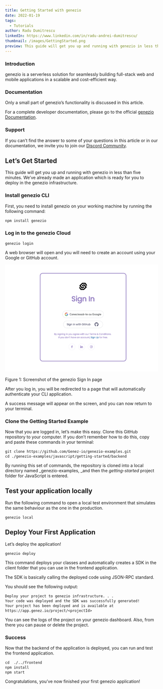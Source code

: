 ```yaml
---
title: Getting Started with genezio
date: 2022-01-19
tags:
  - Tutorials
author: Radu Dumitrescu
linkedIn: https://www.linkedin.com/in/radu-andrei-dumitrescu/
thumbnail: /images/GettingStarted.png
preview: This guide will get you up and running with genezio in less than five minutes
---
```


<!-----

Yay, no errors, warnings, or alerts!

Conversion time: 0.482 seconds.


Using this Markdown file:

1. Paste this output into your source file.
2. See the notes and action items below regarding this conversion run.
3. Check the rendered output (headings, lists, code blocks, tables) for proper
   formatting and use a linkchecker before you publish this page.

Conversion notes:

* Docs to Markdown version 1.0β34
* Fri Jan 20 2023 01:16:36 GMT-0800 (PST)
* Source doc: #1 Getting Started with genezio
* Tables are currently converted to HTML tables.
----->


### Introduction

genezio is a serverless solution for seamlessly building full-stack web and mobile applications in a scalable and cost-efficient way.


### Documentation

Only a small part of genezio’s functionality is discussed in this article.

For a complete developer documentation, please go to the official [genezio Documentation](https://docs.genez.io).


### Support

If you can’t find the answer to some of your questions in this article or in our documentation, we invite you to join our [Discord Community](https://discord.gg/uc9H5YKjXv).


## Let’s Get Started

This guide will get you up and running with genezio in less than five minutes. We’ve already made an application which is ready for you to deploy in the genezio infrastructure.


### Install genezio CLI

First, you need to install genezio on your working machine by running the following command:


```
npm install genezio
```



### Log in to the genezio Cloud


```
genezio login
```


A web browser will open and you will need to create an account using your Google or GitHub account.

![Street Art Image](/posts/genezio_login_google.png)

Figure 1: Screenshot of the genezio Sign In page

After you log in, you will be redirected to a page that will automatically authenticate your CLI application.

A success message will appear on the screen, and you can now return to your terminal.


### Clone the Getting Started Example

Now that you are logged in, let’s make this easy. Clone this GitHub repository to your computer. If you don’t remember how to do this, copy and paste these commands in your terminal:


```
git clone https://github.com/Genez-io/genezio-examples.git
cd ./genezio-examples/javascript/getting-started/backend
```


By running this set of commands, the repository is cloned into a local directory named _genezio-examples, _and then the _getting-started_ project folder for JavaScript is entered.


## Test your application locally

Run the following command to open a local test environment that simulates the same behaviour as the one in the production. 


```
genezio local
```



## Deploy Your First Application

Let’s deploy the application!


```
genezio deploy
```


This command deploys your classes and automatically creates a SDK in the client folder that you can use in the frontend application.

The SDK is basically calling the deployed code using JSON-RPC standard.

You should see the following output:


```
Deploy your project to genezio infrastructure. . .
Your code was deployed and the SDK was successfully generated!
Your project has been deployed and is available at https://app.genez.io/project/<projectId>
```


You can see the logs of the project on your genezio dashboard. Also, from there you can pause or delete the project.


### Success

Now that the backend of the application is deployed, you can run and test the frontend application.


```
cd  ./../frontend
npm install
npm start
```


Congratulations, you’ve now finished your first genezio application!
